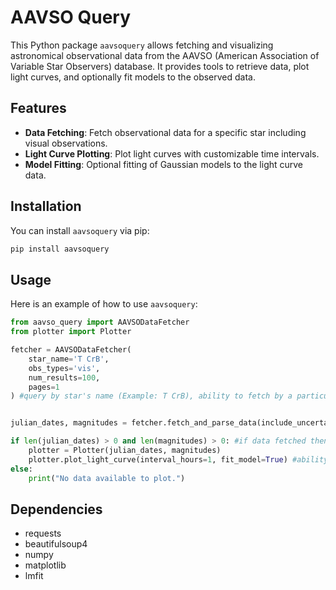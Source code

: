 # AAVSO Query

This Python package `aavsoquery` allows fetching and visualizing astronomical observational data from the AAVSO (American Association of Variable Star Observers) database. It provides tools to retrieve data, plot light curves, and optionally fit models to the observed data.

## Features

- **Data Fetching**: Fetch observational data for a specific star including visual observations.
- **Light Curve Plotting**: Plot light curves with customizable time intervals.
- **Model Fitting**: Optional fitting of Gaussian models to the light curve data.

## Installation

You can install `aavsoquery` via pip:

```bash
pip install aavsoquery
```
## Usage

Here is an example of how to use `aavsoquery`:

```python
from aavso_query import AAVSODataFetcher
from plotter import Plotter

fetcher = AAVSODataFetcher(
    star_name='T CrB',
    obs_types='vis',
    num_results=100,
    pages=1
) #query by star's name (Example: T CrB), ability to fetch by a particular observer by obscode = 'Observer's code'


julian_dates, magnitudes = fetcher.fetch_and_parse_data(include_uncertain=True) # you can exclude uncertain values that begins with <

if len(julian_dates) > 0 and len(magnitudes) > 0: #if data fetched then plot it
    plotter = Plotter(julian_dates, magnitudes) 
    plotter.plot_light_curve(interval_hours=1, fit_model=True) #ability to fit a simple gaussian model, also defaults to mean hourly data if more datapoints present
else:
    print("No data available to plot.")
```
## Dependencies

- requests
- beautifulsoup4
- numpy
- matplotlib
- lmfit

